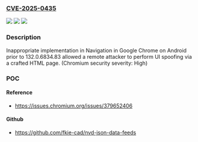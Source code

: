 ### [CVE-2025-0435](https://cve.mitre.org/cgi-bin/cvename.cgi?name=CVE-2025-0435)
![](https://img.shields.io/static/v1?label=Product&message=Chrome&color=blue)
![](https://img.shields.io/static/v1?label=Version&message=132.0.6834.83%3C%20132.0.6834.83%20&color=brighgreen)
![](https://img.shields.io/static/v1?label=Vulnerability&message=Inappropriate%20implementation&color=brighgreen)

### Description

Inappropriate implementation in Navigation in Google Chrome on Android prior to 132.0.6834.83 allowed a remote attacker to perform UI spoofing via a crafted HTML page. (Chromium security severity: High)

### POC

#### Reference
- https://issues.chromium.org/issues/379652406

#### Github
- https://github.com/fkie-cad/nvd-json-data-feeds

